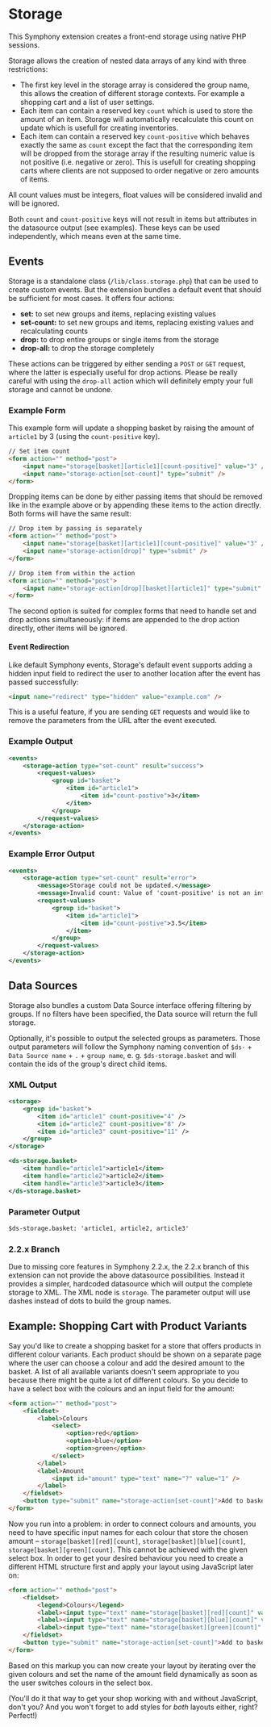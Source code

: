 # Storage

This Symphony extension creates a front-end storage using native PHP sessions.

Storage allows the creation of nested data arrays of any kind with three restrictions:

- The first key level in the storage array is considered the group name, this allows the creation of different storage contexts. For example a shopping cart and a list of user settings.
- Each item can contain a reserved key `count` which is used to store the amount of an item. Storage will automatically recalculate this count on update which is usefull for creating inventories.
- Each item can contain a reserved key `count-positive` which behaves exactly the same as `count` except the fact that the corresponding item will be dropped from the storage array if the resulting numeric value is not positive (i.e. negative or zero). This is usefull for creating shopping carts where clients are not supposed to order negative or zero amounts of items.

All count values must be integers, float values will be considered invalid and will be ignored.

Both `count` and `count-positive` keys will not result in items but attributes in the datasource output (see examples). These keys can be used independently, which means even at the same time.


## Events

Storage is a standalone class (`/lib/class.storage.php`) that can be used to create custom events. But the extension bundles a default event that should be sufficient for most cases. It offers four actions:

- **set:** to set new groups and items, replacing existing values
- **set-count:** to set new groups and items, replacing existing values and recalculating counts
- **drop:** to drop entire groups or single items from the storage
- **drop-all:** to drop the storage completely

These actions can be triggered by either sending a `POST` or `GET` request, where the latter is especially useful for drop actions. Please be really careful with using the `drop-all` action which will definitely empty your full storage and cannot be undone. 

### Example Form

This example form will update a shopping basket by raising the amount of `article1` by 3 (using the `count-positive` key).

```html
// Set item count
<form action="" method="post">
	<input name="storage[basket][article1][count-positive]" value="3" />
	<input name="storage-action[set-count]" type="submit" />
</form>
```

Dropping items can be done by either passing items that should be removed like in the example above or by appending these items to the action directly. Both forms will have the same result:

```html
// Drop item by passing is separately
<form action="" method="post">
	<input name="storage[basket][article1][count-positive]" value="3" />
	<input name="storage-action[drop]" type="submit" />
</form>

// Drop item from within the action
<form action="" method="post">
	<input name="storage-action[drop][basket][article1]" type="submit" />
</form>
```

The second option is suited for complex forms that need to handle set and drop actions simultaneously: if items are appended to the drop action directly, other items will be ignored.

#### Event Redirection

Like default Symphony events, Storage's default event supports adding a hidden input field to redirect the user to another location after the event has passed successfully:

```html
<input name="redirect" type="hidden" value="example.com" />
```

This is a useful feature, if you are sending `GET` requests and would like to remove the parameters from the URL after the event executed.

### Example Output

```xml
<events>
	<storage-action type="set-count" result="success">
		<request-values>
			<group id="basket">
				<item id="article1">
					<item id="count-postive">3</item>
				</item>
			</group>
		</request-values>
	</storage-action>
</events>
```

### Example Error Output

```xml
<events>
	<storage-action type="set-count" result="error">
		<message>Storage could not be updated.</message>
		<message>Invalid count: Value of 'count-positive' is not an integer, ignoring it.</message>
		<request-values>
			<group id="basket">
				<item id="article1">
					<item id="count-postive">3.5</item>
				</item>
			</group>
		</request-values>
	</storage-action>
</events>
```

## Data Sources

Storage also bundles a custom Data Source interface offering filtering by groups. If no filters have been specified, the Data source will return the full storage.

Optionally, it's possible to output the selected groups as parameters. Those output parameters will follow the Symphony naming convention of `$ds-` + `Data Source name` + `.` + `group name`, e. g. `$ds-storage.basket` and will contain the ids of the group's direct child items.

### XML Output

```xml
<storage>
	<group id="basket">
		<item id="article1" count-positive="4" />
		<item id="article2" count-positive="8" />
		<item id="article3" count-positive="11" />
	</group>
</storage>

<ds-storage.basket>
	<item handle="article1">article1</item>
	<item handle="article2">article2</item>
	<item handle="article3">article3</item>
</ds-storage.basket>
```

### Parameter Output

```xml
$ds-storage.basket: 'article1, article2, article3'
```

### 2.2.x Branch

Due to missing core features in Symphony 2.2.x, the 2.2.x branch of this extension can not provide the above datasource possibilities. Instead it provides a simpler, hardcoded datasource which will output the complete storage to XML. The XML node is `storage`. The parameter output will use dashes instead of dots to build the group names.


## Example: Shopping Cart with Product Variants

Say you'd like to create a shopping basket for a store that offers products in different colour variants. Each product should be shown on a separate page where the user can choose a colour and add the desired amount to the basket. A list of all available variants doesn't seem appropriate to you because there might be quite a lot of different colours. So you decide to have a select box with the colours and an input field for the amount:

```html
<form action="" method="post">
	<fieldset>
		<label>Colours
			<select>
				<option>red</option>
				<option>blue</option>
				<option>green</option>
			</select>
		</label>
		<label>Amount
			<input id="amount" type="text" name="?" value="1" />
		</label>
	</fieldset>
	<button type="submit" name="storage-action[set-count]">Add to basket</button>
</form>
```

Now you run into a problem: in order to connect colours and amounts, you need to have specific input names for each colour that store the chosen amount – `storage[basket][red][count]`, `storage[basket][blue][count]`, `storage[basket][green][count]`. This cannot be achieved with the given select box. In order to get your desired behaviour you need to create a different HTML structure first and apply your layout using JavaScript later on:

```html
<form action="" method="post">
	<fieldset>
		<legend>Colours</legend>
		<label><input type="text" name="storage[basket][red][count]" value="1" />red</label>
		<label><input type="text" name="storage[basket][blue][count]" value="1" />blue</label>
		<label><input type="text" name="storage[basket][green][count]" value="1" />green</label>
	</fieldset>
	<button type="submit" name="storage-action[set-count]">Add to basket</button>
</form>
```

Based on this markup you can now create your layout by iterating over the given colours and set the name of the amount field dynamically as soon as the user switches colours in the select box.

(You'll do it that way to get your shop working with and without JavaScript, don't you? And you won't forget to add styles for _both_ layouts either, right? Perfect!)
